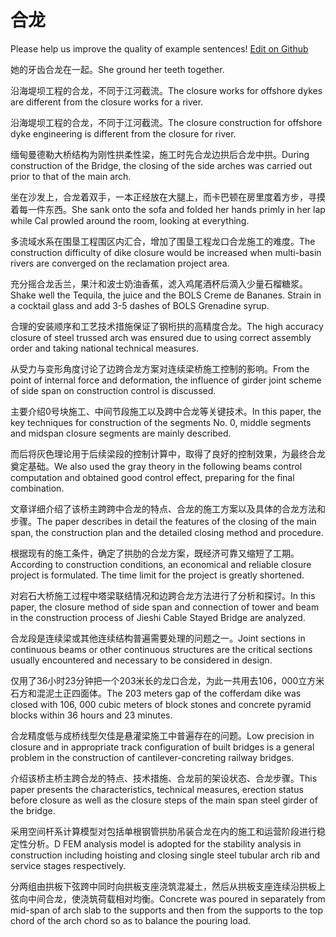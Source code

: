 # 合龙

Please help us improve the quality of example sentences! [Edit on Github](https://github.com/jiyushe/jiyu-example-sentence-source/blob/main/chinese/helong.md)

<p><span class="chinese">她的牙齿合龙在一起。</span><span class="english">She ground her teeth together.</span></p>

<p><span class="chinese">沿海堤坝工程的合龙，不同于江河截流。</span><span class="english">The closure works for offshore dykes are different from the closure works for a river.</span></p>

<p><span class="chinese">沿海堤坝工程的合龙，不同于江河截流。</span><span class="english">The closure construction for offshore dyke engineering is different from the closure for river.</span></p>

<p><span class="chinese">缅甸曼德勒大桥结构为刚性拱柔性梁，施工时先合龙边拱后合龙中拱。</span><span class="english">During construction of the Bridge, the closing of the side arches was carried out prior to that of the main arch.</span></p>

<p><span class="chinese">坐在沙发上，合龙着双手，一本正经放在大腿上，而卡巴顿在房里度着方步，寻摸着每一件东西。</span><span class="english">She sank onto the sofa and folded her hands primly in her lap while Cal prowled around the room, looking at everything.</span></p>

<p><span class="chinese">多流域水系在围垦工程围区内汇合，增加了围垦工程龙口合龙施工的难度。</span><span class="english">The construction difficulty of dike closure would be increased when multi-basin rivers are converged on the reclamation project area.</span></p>

<p><span class="chinese">充分摇合龙舌兰，果汁和波士奶油香蕉，滤入鸡尾酒杯后滴入少量石榴糖浆。</span><span class="english">Shake well the Tequila, the juice and the BOLS Creme de Bananes. Strain in a cocktail glass and add 3-5 dashes of BOLS Grenadine syrup.</span></p>

<p><span class="chinese">合理的安装顺序和工艺技术措施保证了钢桁拱的高精度合龙。</span><span class="english">The high accuracy closure of steel trussed arch was ensured due to using correct assembly order and taking national technical measures.</span></p>

<p><span class="chinese">从受力与变形角度讨论了边跨合龙方案对连续梁桥施工控制的影响。</span><span class="english">From the point of internal force and deformation, the influence of girder joint scheme of side span on construction control is discussed.</span></p>

<p><span class="chinese">主要介绍0号块施工、中间节段施工以及跨中合龙等关键技术。</span><span class="english">In this paper, the key techniques for construction of the segments No. 0, middle segments and midspan closure segments are mainly described.</span></p>

<p><span class="chinese">而后将灰色理论用于后续梁段的控制计算中，取得了良好的控制效果，为最终合龙奠定基础。</span><span class="english">We also used the gray theory in the following beams control computation and obtained good control effect, preparing for the final combination.</span></p>

<p><span class="chinese">文章详细介绍了该桥主跨跨中合龙的特点、合龙的施工方案以及具体的合龙方法和步骤。</span><span class="english">The paper describes in detail the features of the closing of the main span, the construction plan and the detailed closing method and procedure.</span></p>

<p><span class="chinese">根据现有的施工条件，确定了拱肋的合龙方案，既经济可靠又缩短了工期。</span><span class="english">According to construction conditions, an economical and reliable closure project is formulated. The time limit for the project is greatly shortened.</span></p>

<p><span class="chinese">对宕石大桥施工过程中塔梁联结情况和边跨合龙方法进行了分析和探讨。</span><span class="english">In this paper, the closure method of side span and connection of tower and beam in the construction process of Jieshi Cable Stayed Bridge are analyzed.</span></p>

<p><span class="chinese">合龙段是连续梁或其他连续结构普遍需要处理的问题之一。</span><span class="english">Joint sections in continuous beams or other continuous structures are the critical sections usually encountered and necessary to be considered in design.</span></p>

<p><span class="chinese">仅用了36小时23分钟把一个203米长的龙口合龙，为此一共用去106，000立方米石方和混泥土正四面体。</span><span class="english">The 203 meters gap of the cofferdam dike was closed with 106, 000 cubic meters of block stones and concrete pyramid blocks within 36 hours and 23 minutes.</span></p>

<p><span class="chinese">合龙精度低与成桥线型欠佳是悬灌梁施工中普遍存在的问题。</span><span class="english">Low precision in closure and in appropriate track configuration of built bridges is a general problem in the construction of cantilever-concreting railway bridges.</span></p>

<p><span class="chinese">介绍该桥主桥主跨合龙的特点、技术措施、合龙前的架设状态、合龙步骤。</span><span class="english">This paper presents the characteristics, technical measures, erection status before closure as well as the closure steps of the main span steel girder of the bridge.</span></p>

<p><span class="chinese">采用空间杆系计算模型对包括单根钢管拱肋吊装合龙在内的施工和运营阶段进行稳定性分析。</span><span class="english">D FEM analysis model is adopted for the stability analysis in construction including hoisting and closing single steel tubular arch rib and service stages respectively.</span></p>

<p><span class="chinese">分两组由拱板下弦跨中同时向拱板支座浇筑混凝土，然后从拱板支座连续沿拱板上弦向中间合龙，使浇筑荷载相对均衡。</span><span class="english">Concrete was poured in separately from mid-span of arch slab to the supports and then from the supports to the top chord of the arch chord so as to balance the pouring load.</span></p>


